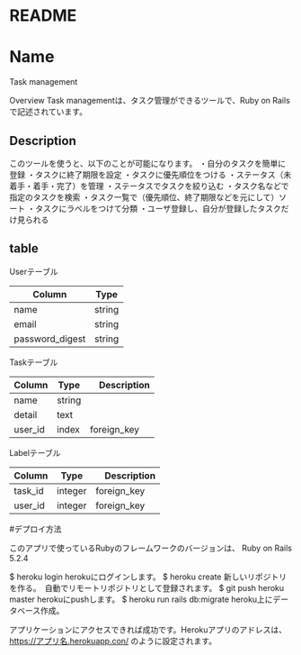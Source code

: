 # README
Name
====
Task management

Overview
Task managementは、タスク管理ができるツールで、Ruby on Railsで記述されています。

## Description
このツールを使うと、以下のことが可能になります。
・自分のタスクを簡単に登録
・タスクに終了期限を設定
・タスクに優先順位をつける
・ステータス（未着手・着手・完了）を管理
・ステータスでタスクを絞り込む
・タスク名などで指定のタスクを検索
・タスク一覧で（優先順位、終了期限などを元にして）ソート
・タスクにラベルをつけて分類
・ユーザ登録し、自分が登録したタスクだけ見られる

## table
Userテーブル

|  Column   |  Type    |
| --------  | -------- |
|  name     |  string  |
|  email    |  string  |
| password_digest | string |

Taskテーブル

|  Column   |  Type    |　Description |
| --------  | -------- | ------------ |
| name      | string   |              |
| detail    | text     |              |
| user_id   | index    | foreign_key  |

Labelテーブル

|  Column   |  Type    |　Description |
| --------  | -------- | ------------ |
| task_id   | integer  | foreign_key  |
| user_id   | integer  | foreign_key  |

#デプロイ方法

このアプリで使っているRubyのフレームワークのバージョンは、
Ruby on Rails 5.2.4

$ heroku login herokuにログインします。
$ heroku create 新しいリポジトリを作る。　自動でリモートリポジトリとして登録されます。
$ git push heroku master herokuにpushします。
$ heroku run rails db:migrate heroku上にデータベース作成。

アプリケーションにアクセスできれば成功です。Herokuアプリのアドレスは、https://アプリ名.herokuapp.con/ のように設定されます。
